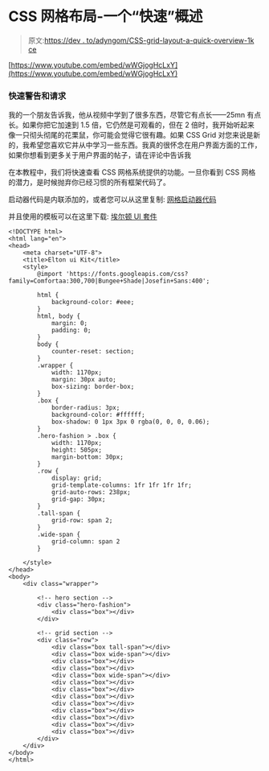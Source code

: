 # CSS 网格布局-一个“快速”概述

> 原文:[https://dev . to/adyngom/CSS-grid-layout-a-quick-overview-1k ce](https://dev.to/adyngom/css-grid-layout-a-quick-overview-1kce)

[https://www.youtube.com/embed/wWGjogHcLxY](https://www.youtube.com/embed/wWGjogHcLxY)

### [](#a-quick-warning-and-request)快速警告和请求

我的一个朋友告诉我，他从视频中学到了很多东西，尽管它有点长——25mn 有点长。如果你把它加速到 1.5 倍，它仍然是可观看的，但在 2 倍时，我开始听起来像一只彻头彻尾的花栗鼠，你可能会觉得它很有趣。如果 CSS Grid 对您来说是新的，我希望您喜欢它并从中学习一些东西。我真的很怀念在用户界面方面的工作，如果你想看到更多关于用户界面的帖子，请在评论中告诉我

在本教程中，我们将快速查看 CSS 网格系统提供的功能。一旦你看到 CSS 网格的潜力，是时候抛弃你已经习惯的所有框架代码了。

启动器代码是内联添加的，或者您可以从这里复制:
[网格启动器代码](https://gist.github.com/adyngom/dadfa4150296546c32897153addd2385)

并且使用的模板可以在这里下载:
[埃尔顿 UI 套件](https://pixelbuddha.net/freebie/elton-ui-kit)

```
<!DOCTYPE html>
<html lang="en">
<head>
    <meta charset="UTF-8">
    <title>Elton ui Kit</title>
    <style>
        @import 'https://fonts.googleapis.com/css?family=Comfortaa:300,700|Bungee+Shade|Josefin+Sans:400';

        html {
            background-color: #eee;
        }
        html, body {
            margin: 0;
            padding: 0;
        }
        body {
            counter-reset: section;
        }
        .wrapper {
            width: 1170px;
            margin: 30px auto;
            box-sizing: border-box;
        }
        .box {
            border-radius: 3px;
            background-color: #ffffff;
            box-shadow: 0 1px 3px 0 rgba(0, 0, 0, 0.06);
        }
        .hero-fashion > .box {
            width: 1170px;
            height: 505px;
            margin-bottom: 30px;
        }
        .row {
            display: grid;
            grid-template-columns: 1fr 1fr 1fr 1fr;
            grid-auto-rows: 238px;
            grid-gap: 30px;
        }
        .tall-span {
            grid-row: span 2;
        }
        .wide-span {
            grid-column: span 2
        }

    </style>
</head>
<body>
    <div class="wrapper">

        <!-- hero section -->
        <div class="hero-fashion">
            <div class="box"></div>
        </div>

        <!-- grid section -->
        <div class="row">
            <div class="box tall-span"></div>
            <div class="box wide-span"></div>
            <div class="box"></div>
            <div class="box"></div>
            <div class="box wide-span"></div>
            <div class="box"></div>
            <div class="box"></div>
            <div class="box"></div>
            <div class="box"></div>
            <div class="box"></div>
            <div class="box"></div>
            <div class="box"></div>
            <div class="box"></div>
        </div>
    </div>
</body>
</html> 
```